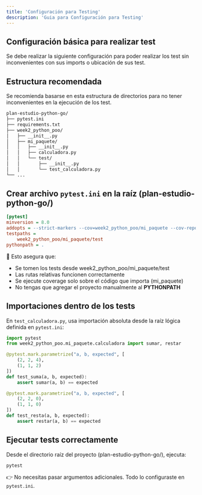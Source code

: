 ```yaml
---
title: 'Configuración para Testing'
description: 'Guia para Configuración para Testing'
---
```


## Configuración básica para realizar test
Se debe realizar la siguiente configuración para poder realizar los test sin inconvenientes con sus imports o ubicación de sus test.

## Estructura recomendada
Se recomienda basarse en esta estructura de directorios para no tener inconvenientes en la ejecución de los test.
````markdown
plan-estudio-python-go/
├── pytest.ini
├── requirements.txt
├── week2_python_poo/
│   ├── __init__.py
│   ├── mi_paquete/
│   │   ├── __init__.py
│   │   ├── calculadora.py
│   │   └── test/
│   │       ├── __init__.py
│   │       └── test_calculadora.py
└── ...

````

## Crear archivo `pytest.ini` en la raíz (plan-estudio-python-go/)
````ini
[pytest]
minversion = 8.0
addopts = --strict-markers --cov=week2_python_poo/mi_paquete --cov-report=term-missing
testpaths = 
    week2_python_poo/mi_paquete/test
pythonpath = .
````
🔎 Esto asegura que:

- Se tomen los tests desde week2_python_poo/mi_paquete/test 
- Las rutas relativas funcionen correctamente 
- Se ejecute coverage solo sobre el código que importa (mi_paquete)
- No tengas que agregar el proyecto manualmente al **PYTHONPATH**

## Importaciones dentro de los tests
En `test_calculadora.py`, usa importación absoluta desde la raíz lógica definida en `pytest.ini`:
````python
import pytest
from week2_python_poo.mi_paquete.calculadora import sumar, restar

@pytest.mark.parametrize("a, b, expected", [
    (2, 2, 4),
    (1, 1, 2)
])
def test_suma(a, b, expected):
    assert sumar(a, b) == expected

@pytest.mark.parametrize("a, b, expected", [
    (2, 2, 0),
    (1, 1, 0)
])
def test_resta(a, b, expected):
    assert restar(a, b) == expected
````

## Ejecutar tests correctamente
Desde el directorio raíz del proyecto (plan-estudio-python-go/), ejecuta:
````shell
pytest
````
👉 No necesitas pasar argumentos adicionales. Todo lo configuraste en `pytest.ini`.